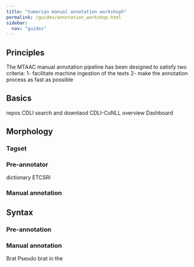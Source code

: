 ```yaml
---
title: "Sumerian manual annotation workshoph"
permalink: /guides/annotation_workshop.html
sidebar:
  nav: "guides"
---
```





## Principles

The MTAAC manual annotation pipeline has been designed to satisfy two criteria:
1- facilitate machine ingestion of the texts
2- make the annotation process as fast as possible


## Basics
repos
CDLI search and downlaod
CDLI-CoNLL overview
Dashboard


## Morphology
### Tagset

### Pre-annotator
dictionary
  ETCSRI
  

  
### Manual annotation



## Syntax


### Pre-annotation

### Manual annotation
Brat
Pseudo brat in the 
